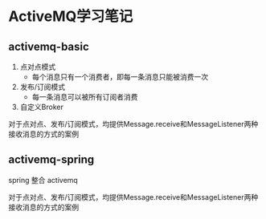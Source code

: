 # ActiveMQ学习笔记

## activemq-basic

1. 点对点模式
   - 每个消息只有一个消费者，即每一条消息只能被消费一次
2. 发布/订阅模式
   - 每一条消息可以被所有订阅者消费
3. 自定义Broker

对于点对点、发布/订阅模式，均提供Message.receive和MessageListener两种接收消息的方式的案例



## activemq-spring

spring 整合 activemq

对于点对点、发布/订阅模式，均提供Message.receive和MessageListener两种接收消息的方式的案例